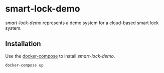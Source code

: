 # smart-lock-demo

_smart-lock-demo_ represents a demo system for a cloud-based smart lock system.

## Installation

Use the [docker-compose](https://docs.docker.com/compose/) to install _smart-lock-demo_.

```bash
docker-compose up
```
